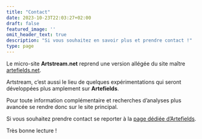 ```yaml
---
title: "Contact"
date: 2023-10-23T22:03:27+02:00
draft: false
featured_image: ''
omit_header_text: true
description: "Si vous souhaitez en savoir plus et prendre contact !"
type: page
---
```

Le micro-site **Artstream.net** reprend une version allégée du site maître [artefields.net](https://artefields.net).


Artstream, c’est aussi le lieu de quelques expérimentations qui seront développées plus amplement sur **Artefields**.


Pour toute information complémentaire et recherches d’analyses plus avancée se rendre donc sur le site principal.

Si vous souhaitez prendre contact se reporter à la [page dédiée d’Artefields](https://www.artefields.net/contact/).


Très bonne lecture !